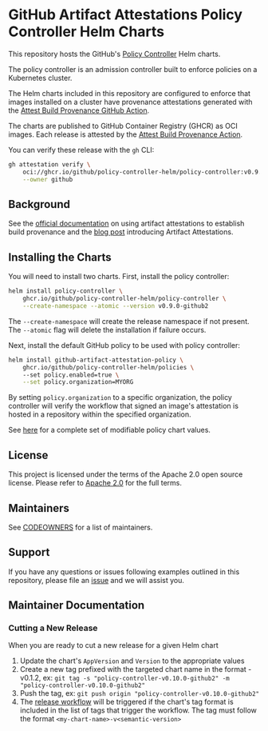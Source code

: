 # GitHub Artifact Attestations Policy Controller Helm Charts

This repository hosts the GitHub's [Policy Controller](https://github.com/github/policy-controller) Helm charts.

The policy controller is an admission controller built to enforce policies
on a Kubernetes cluster.

The Helm charts included in this repository are configured to enforce that
images installed on a cluster have provenance attestations generated with the
[Attest Build Provenance GitHub Action](https://github.com/actions/attest-build-provenance).

The charts are published to GitHub Container Registry (GHCR) as OCI images. Each release is attested by
the [Attest Build Provenance Action](https://github.com/actions/attest-build-provenance).

You can verify these release with the `gh` CLI:
```bash
gh attestation verify \
    oci://ghcr.io/github/policy-controller-helm/policy-controller:v0.9.0-github2 \
    --owner github
```

## Background 

See the [official documentation](https://docs.github.com/en/actions/security-guides/using-artifact-attestations-to-establish-provenance-for-builds) on
using artifact attestations to establish build provenance and
the [blog post](https://github.blog/2024-05-02-introducing-artifact-attestations-now-in-public-beta/) introducing Artifact Attestations.

## Installing the Charts

You will need to install two charts. First, install the policy controller:

```bash
helm install policy-controller \
    ghcr.io/github/policy-controller-helm/policy-controller \
    --create-namespace --atomic --version v0.9.0-github2
```

The `--create-namespace` will create the release namespace if not present.
The `--atomic` flag will delete the installation if failure occurs. 

Next, install the default GitHub policy to be used with policy controller:

```bash
helm install github-artifact-attestation-policy \
    ghcr.io/github/policy-controller-helm/policies \ 
    --set policy.enabled=true \
    --set policy.organization=MYORG
```

By setting `policy.organization` to a specific organization, the policy
controller will verify the workflow that signed an image's attestation is hosted
in a repository within the specified organization.

See [here](charts/policies/values.yaml) for a complete set of modifiable 
policy chart values.

## License 

This project is licensed under the terms of the Apache 2.0 open source license. Please refer to [Apache 2.0](./LICENSE) for the full terms.

## Maintainers 

See [CODEOWNERS](./CODEOWNERS) for a list of maintainers.

## Support

If you have any questions or issues following examples outlined in this repository,
please file an [issue](https://github.com/github/policy-controller-helm/issues/new?template=Blank+issue) and we will assist you.

## Maintainer Documentation

### Cutting a New Release

When you are ready to cut a new release for a given Helm chart

1. Update the chart's `AppVersion` and `Version` to the appropriate values
1. Create a new tag prefixed with the targeted chart name in the format <my-chart-name>-v0.1.2, ex: `git tag -s "policy-controller-v0.10.0-github2" -m "policy-controller-v0.10.0-github2"`
1. Push the tag, ex: `git push origin "policy-controller-v0.10.0-github2"`
1. The [release workflow](.github/workflows/release.yml) will be triggered if 
the chart's tag format is included in the list of tags that trigger the workflow.
The tag must follow the format `<my-chart-name>-v<semantic-version>`
